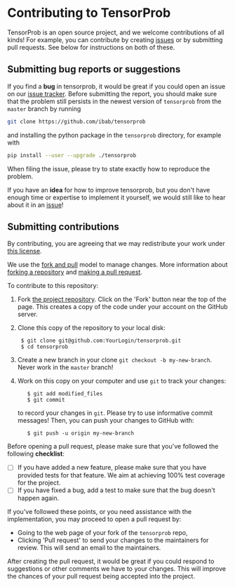 
# Contributing to TensorProb

TensorProb is an open source project, and we welcome contributions of all kinds!
For example, you can contribute by creating [issues][issues] or by submitting
pull requests.
See below for instructions on both of these.

## Submitting bug reports or suggestions

If you find a **bug** in tensorprob, it would be great if you could open an issue
on our [issue tracker][issues]. Before submitting the report, you should make
sure that the problem still persists in the newest version of `tensorprob` from
the `master` branch by running
```bash
git clone https://github.com/ibab/tensorprob
```
and installing the python package in the `tensorprob` directory, for example with
```bash
pip install --user --upgrade ./tensorprob
```
When filing the issue, please try to state exactly how to reproduce the problem.

If you have an **idea** for how to improve tensorprob, but you don't have enough
time or expertise to implement it yourself, we would still like to hear about it
in an [issue][issues]!

## Submitting contributions

By contributing, you are agreeing that we may redistribute your work under
[this license][license].

We use the [fork and pull][gh-fork-pull] model to manage changes. More information
about [forking a repository][gh-fork] and [making a pull request][gh-pull].

To contribute to this repository:

1. Fork [the project repository](https://github.com/ibab/tensorprob/).
   Click on the 'Fork' button near the top of the page. This creates a copy of
   the code under your account on the GitHub server.
2. Clone this copy of the repository to your local disk:

        $ git clone git@github.com:YourLogin/tensorprob.git
        $ cd tensorprob

2. Create a new branch in your clone `git checkout -b my-new-branch`. Never
   work in the ``master`` branch!
4. Work on this copy on your computer and use `git` to track your changes:

          $ git add modified_files
          $ git commit

   to record your changes in `git`. Please try to use informative commit
   messages!  Then, you can push your changes to GitHub with:

          $ git push -u origin my-new-branch

Before opening a pull request, please make sure that you've followed the
following **checklist**:

 - [ ] If you have added a new feature, please make sure that you have provided
   tests for that feature. We aim at achieving 100% test coverage for the project.
 - [ ] If you have fixed a bug, add a test to make sure that the bug doesn't
   happen again.

If you've followed these points, or you need assistance with the implementation,
you may proceed to open a pull request by:

 - Going to the web page of your fork of the `tensorprob` repo,
 - Clicking 'Pull request' to send your changes to the maintainers for
review. This will send an email to the maintainers.

After creating the pull request, it would be great if you could respond to
suggestions or other comments we have to your changes.
This will improve the chances of your pull request being accepted into the
project.

[issues]: https://github.com/ibab/tensorprob/issues
[license]: LICENSE
[gh-fork]: https://help.github.com/articles/fork-a-repo/
[gh-pull]: https://help.github.com/articles/using-pull-requests/
[gh-fork-pull]: https://help.github.com/articles/using-pull-requests/#fork--pull
